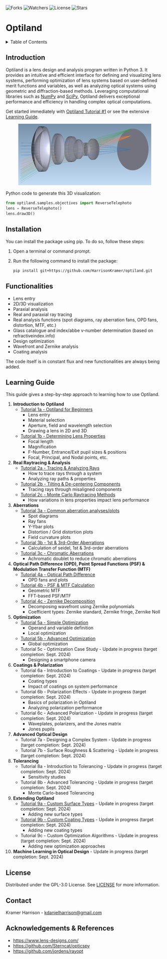 ![Forks](https://img.shields.io/github/forks/HarrisonKramer/optiland.svg)
![Watchers](https://img.shields.io/github/watchers/HarrisonKramer/optiland.svg)
![License](https://img.shields.io/badge/License-GPL3.0-blue.svg)
![Stars](https://img.shields.io/github/stars/HarrisonKramer/optiland.svg)

# **Optiland**

<!-- TABLE OF CONTENTS -->
<details>
  <summary>Table of Contents</summary>
  <ol>
    <li><a href="#introduction">Introduction</a></li>
    <li><a href="#installation">Installation</a></li>
    <li><a href="#functionalities">Functionalities</a></li>
    <li><a href="#learning-guide">Learning Guide</a></li>
    <li><a href="#license">License</a></li>
    <li><a href="#contact">Contact</a></li>
    <li><a href="#acknowledgements-&-references">Acknowledgements & References</a></li>
  </ol>
</details>

## Introduction
Optiland is a lens design and analysis program written in Python 3. It provides an intuitive and efficient interface for defining and visualizing lens systems, performing optimization of lens systems based on user-defined merit functions and variables, as well as analyzing optical systems using geometric and diffraction-based methods. Leveraging computational libraries such as [NumPy](https://numpy.org/) and [SciPy](https://scipy.org/), Optiland delivers exceptional performance and efficiency in handling complex optical computations.


Get started immediately with [Optiland Tutorial #1](https://github.com/HarrisonKramer/optiland/blob/master/examples/Tutorial_1a_Optiland_for_Beginners.ipynb) or see the extensive [Learning Guide](#learning-guide).


<figure style="text-align: center;">
  <img src="images/telephoto.png" alt="U.S. patent 2959100" style="width: 800px;">
</figure>

Python code to generate this 3D visualization:
```python
from optiland.samples.objectives import ReverseTelephoto
lens = ReverseTelephoto()
lens.draw3D()
```



## Installation

You can install the package using pip. To do so, follow these steps:

1. Open a terminal or command prompt.
2. Run the following command to install the package:

    ```sh
    pip install git+https://github.com/HarrisonKramer/optiland.git
    ```


## Functionalities
- Lens entry
- 2D/3D visualization
- Paraxial analysis
- Real and paraxial ray tracing
- Real analysis functions (spot diagrams, ray aberration fans, OPD fans, distortion, MTF, etc.)
- Glass catalogue and index/abbe v-number determination (based on refractiveindex.info)
- Design optimization
- Wavefront and Zernike analysis
- Coating analysis

The code itself is in constant flux and new functionalities are always being added.

## Learning Guide
This guide gives a step-by-step approach to learning how to use Optiland.

1. **Introduction to Optiland**
    - [Tutorial 1a - Optiland for Beginners](https://github.com/HarrisonKramer/optiland/blob/master/examples/Tutorial_1a_Optiland_for_Beginners.ipynb)
         - Lens entry
         - Material selection
         - Aperture, field and wavelength selection
         - Drawing a lens in 2D and 3D
    - [Tutorial 1b - Determining Lens Properties](https://github.com/HarrisonKramer/optiland/blob/master/examples/Tutorial_1b_Lens_Properties.ipynb)
        - Focal length
        - Magnification
        - F-Number, Entrance/Exit pupil sizes & positions
        - Focal, Principal, and Nodal points, etc.
2. **Real Raytracing & Analysis**
    - [Tutorial 2a - Tracing & Analyzing Rays](https://github.com/HarrisonKramer/optiland/blob/master/examples/Tutorial_2a_Tracing_&_Analyzing_Rays.ipynb)
        - How to trace rays through a system
        - Analyzing ray paths & properties
    - [Tutorial 2b - Tilting & De-centering Components](https://github.com/HarrisonKramer/optiland/blob/master/examples/Tutorial_2b_Tilting_&_Decentering_Components.ipynb)
        - Tracing rays through misaligned components
    - [Tutorial 2c - Monte Carlo Raytracing Methods](https://github.com/HarrisonKramer/optiland/blob/master/examples/Tutorial_2c_Monte_Carlo_Raytracing.ipynb)
        - How variations in lens properties impact lens performance
3. **Aberrations**
    - [Tutorial 3a - Common aberration analyses/plots](https://github.com/HarrisonKramer/optiland/blob/master/examples/Tutorial_3a_Common_Aberration_Analyses.ipynb)
        - Spot diagrams
        - Ray fans
        - Y-Ybar plots
        - Distortion / Grid distortion plots
        - Field curvature plots
    - [Tutorial 3b - 1st & 3rd-Order Aberrations](https://github.com/HarrisonKramer/optiland/blob/master/examples/Tutorial_3b_First_&_Third_Order_Aberrations.ipynb)
        - Calculation of seidel, 1st & 3rd-order aberrations
    - [Tutorial 3c - Chromatic Aberrations](https://github.com/HarrisonKramer/optiland/blob/master/examples/Tutorial_3c_Chromatic_Aberrations.ipynb)
        - Achromatic doublet to reduce chromatic aberrations
4. **Optical Path Difference (OPD), Point Spread Functions (PSF) & Modulation Transfer Function (MTF)**
    - [Tutorial 4a - Optical Path Difference](https://github.com/HarrisonKramer/optiland/blob/master/examples/Tutorial_4a_Optical_Path_Difference_Calculation.ipynb)
        - OPD fans and plots
    - [Tutorial 4b - PSF & MTF Calculation](https://github.com/HarrisonKramer/optiland/blob/master/examples/Tutorial_4b_PSF_&_MTF_Calculation.ipynb)
        - Geometric MTF
        - FFT-based PSF/MTF
    - [Tutorial 4c - Zernike Decomposition](https://github.com/HarrisonKramer/optiland/blob/master/examples/Tutorial_4c_Zernike_Decomposition.ipynb)
        - Decomposing wavefront using Zernike polynomials
        - Coefficient types: Zernike standard, Zernike fringe, Zernike Noll
5. **Optimization**
    - [Tutorial 5a - Simple Optimization](https://github.com/HarrisonKramer/optiland/blob/master/examples/Tutorial_5a_Simple_Optimization.ipynb)
        - Operand and variable definition
        - Local optimization
    - [Tutorial 5b - Advanced Optimization](https://github.com/HarrisonKramer/optiland/blob/master/examples/Tutorial_5b_Advanced_Optimization.ipynb)
        - Global optimization
    - Tutorial 5c - Optimization Case Study - Update in progress (target completion: Sept. 2024)
        - Designing a smartphone camera
6. **Coatings & Polarization**
    - Tutorial 6a - Introduction to Coatings - Update in progress (target completion: Sept. 2024)
        - Coating types
        - Impact of coatings on system performance
    - Tutorial 6b - Polarization Effects - Update in progress (target completion: Sept. 2024)
        - Basics of polarization in Optiland
        - Analyzing polarization performance
    - Tutorial 6c - Advanced Polarization - Update in progress (target completion: Sept. 2024)
        - Waveplates, polarizers, and the Jones matrix
        - Jones pupils
7. **Advanced Optical Design**
    - Tutorial 7a - Designing a Complex System - Update in progress (target completion: Sept. 2024)
    - Tutorial 7b - Surface Roughness & Scattering - Update in progress (target completion: Sept. 2024)
8. **Tolerancing**
    - Tutorial 8a - Introduction to Tolerancing - Update in progress (target completion: Sept. 2024)
        - Sensitivity studies
    - Tutorial 8b - Advanced Tolerancing - Update in progress (target completion: Sept. 2024)
        - Monte Carlo-based Tolerancing
9. **Extending Optiland**
    - [Tutorial 9a - Custom Surface Types](https://github.com/HarrisonKramer/optiland/blob/master/examples/Tutorial_9a_Custom_Surface_Types.ipynb) - Update in progress (target completion: Sept. 2024)
        - Adding new surface types
    - [Tutorial 9b - Custom Coating Types](https://github.com/HarrisonKramer/optiland/blob/master/examples/Tutorial_9b_Custom_Coating_Types.ipynb) - Update in progress (target completion: Sept. 2024)
        - Adding new coating types
    - Tutorial 9c - Custom Optimization Algorithms - Update in progress (target completion: Sept. 2024)
        - Adding new optimization approaches
10. **Machine Learning in Optical Design** - Update in progress (target completion: Sept. 2024)


## License
Distributed under the GPL-3.0 License. See [LICENSE](https://github.com/HarrisonKramer/optiland/blob/master/LICENSE) for more information.


## Contact
Kramer Harrison - kdanielharrison@gmail.com

## Acknowledgements & References
- https://www.lens-designs.com/
- https://github.com/Sterncat/opticspy
- https://github.com/jordens/rayopt
